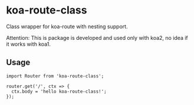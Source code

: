 # koa-route-class

Class wrapper for koa-route with nesting support.

Attention: This is package is developed and used only with koa2, no idea if it works with koa1.

## Usage

```
import Router from 'koa-route-class';

router.get('/', ctx => {
  ctx.body = 'hello koa-route-class!';
});
```
